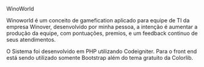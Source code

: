 WinoWorld

Winoworld é um conceito de gamefication aplicado para equipe de TI da empresa Winover, desenvolvido por minha pessoa, a intenção é aumentar a produção da equipe, com pontuações, premios, e um feedback continuo de seus atendimentos. 

O Sistema foi desenvolvido em PHP utilizando Codeigniter. Para o front end está sendo utilizado somente Bootstrap além do tema gratuito da Colorlib.
